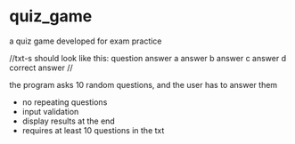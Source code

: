 # quiz_game
a quiz game developed for exam practice

//txt-s should look like this:
question
answer a
answer b
answer c
answer d
correct answer
//

the program asks 10 random questions, and the user has to answer them
 - no repeating questions
 - input validation
 - display results at the end
 - requires at least 10 questions in the txt
